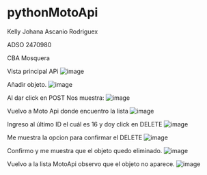 # pythonMotoApi
Kelly Johana Ascanio Rodriguex

ADSO 2470980

CBA Mosquera

Vista principal APi
![image](https://user-images.githubusercontent.com/101758695/208254736-5307fcc9-600e-4fa5-b1ec-1c45e6ee80f5.png)

Añadir objeto.
![image](https://user-images.githubusercontent.com/101758695/208254787-51428858-e1e3-40ad-886b-8550daa93a67.png)

Al dar click en POST Nos muestra:
![image](https://user-images.githubusercontent.com/101758695/208254822-d92d0886-5efe-4d7d-b841-90ff4a2e8e30.png)

Vuelvo a Moto Api donde encuentro la lista
![image](https://user-images.githubusercontent.com/101758695/208254873-43c53115-0a14-44e2-92d1-46a04f64526c.png)

Ingreso al último ID el cuál es 16 y doy click en DELETE
![image](https://user-images.githubusercontent.com/101758695/208254948-21e2db03-c4e8-4a47-a3e0-c21a469a12a1.png)

Me muestra la opcion para confirmar el DELETE
![image](https://user-images.githubusercontent.com/101758695/208255012-7d2b5fea-732c-45f4-997e-311210d8d3bc.png)

Confirmo y me muestra que el objeto quedo eliminado.
![image](https://user-images.githubusercontent.com/101758695/208255055-40f1c6df-0cd2-42ba-a90a-8b906c7a01e9.png)

Vuelvo a la lista MotoApi observo que el objeto no aparece.
![image](https://user-images.githubusercontent.com/101758695/208255097-3c630deb-78f2-45b5-9806-4272b61aeafd.png)

